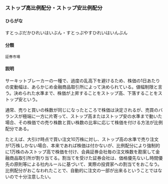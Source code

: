 <div style="display:none;">

## [あ行](securities-terms?id=あ行)
## [か行](securities-terms?id=か行)
## [さ行](securities-terms?id=さ行)

</div>

### ストップ高比例配分・ストップ安比例配分

#### ひらがな

すとっぷだかひれいはいぶん・すとっぷやすひれいはいんぶん

#### 分類

`証券市場`

#### 説明

サーキットブレーカーの一種で、過度の乱高下を避けるため、株価の1日あたりの変動幅は、あらかじめ金融商品取引所によって決められている。値幅制限と言う。決められた水準まで、株価が上昇することをストップ高、下落することをストップ安という。
通常、売りと買いの株数が同じになったところで株価は決定されるが、売買のバランスが極端に一方に片寄って、ストップ高またはストップ安の水準まで動いた場合、その株価での売り株数と買い株数の比率に応じて株価を付ける方法が比例配分である。
たとえば、大引け時点で買い注文10万株に対し、ストップ高の水準で売り注文が1万株しかない場合、本来であれば株価は付かないが、比例配分により強制的に1万株のみストップ高で株価を付け、会員証券会社毎の注文株数を勘案して金融商品取引所が割り当てる。割当てを受けた証券会社は、価格優先ないし時間優先の原則等による社内ルールに基づいて、実際の投資家への割当てをおこなう。比例配分がおこなわれたことで、自動的に注文の一部が出来るということではないので十分注意したい。

<div style="display:none;">

## [た行](securities-terms?id=た行)
## [な行](securities-terms?id=な行)
## [は行](securities-terms?id=は行)
## [ま行](securities-terms?id=ま行)
## [や行](securities-terms?id=や行)
## [ら行](securities-terms?id=ら行)
## [わ行](securities-terms?id=わ行)
## [英数字・記号](securities-terms?id=英数字・記号)

</div>

